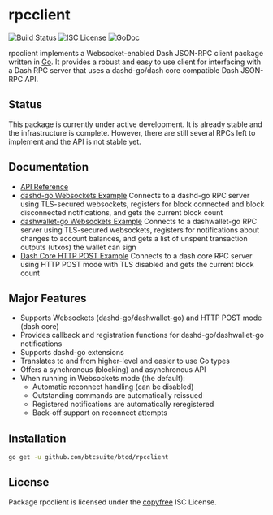 rpcclient
=========

[![Build Status](https://github.com/alexdcox/dashd-go/workflows/Build%20and%20Test/badge.svg)](https://github.com/btcsuite/btcd/actions)
[![ISC License](http://img.shields.io/badge/license-ISC-blue.svg)](http://copyfree.org)
[![GoDoc](https://img.shields.io/badge/godoc-reference-blue.svg)](https://pkg.go.dev/github.com/btcsuite/btcd/rpcclient)

rpcclient implements a Websocket-enabled Dash JSON-RPC client package written
in [Go](http://golang.org/). It provides a robust and easy to use client for
interfacing with a Dash RPC server that uses a dashd-go/dash core compatible
Dash JSON-RPC API.

## Status

This package is currently under active development. It is already stable and
the infrastructure is complete. However, there are still several RPCs left to
implement and the API is not stable yet.

## Documentation

* [API Reference](https://pkg.go.dev/github.com/btcsuite/btcd/rpcclient)
* [dashd-go Websockets Example](https://github.com/btcsuite/btcd/tree/master/rpcclient/examples/btcdwebsockets)
  Connects to a dashd-go RPC server using TLS-secured websockets, registers for
  block connected and block disconnected notifications, and gets the current
  block count
* [dashwallet-go Websockets Example](https://github.com/btcsuite/btcd/tree/master/rpcclient/examples/dashwalletwebsockets)
  Connects to a dashwallet-go RPC server using TLS-secured websockets, registers for
  notifications about changes to account balances, and gets a list of unspent
  transaction outputs (utxos) the wallet can sign
* [Dash Core HTTP POST Example](https://github.com/btcsuite/btcd/tree/master/rpcclient/examples/dashcorehttp)
  Connects to a dash core RPC server using HTTP POST mode with TLS disabled
  and gets the current block count

## Major Features

* Supports Websockets (dashd-go/dashwallet-go) and HTTP POST mode (dash core)
* Provides callback and registration functions for dashd-go/dashwallet-go notifications
* Supports dashd-go extensions
* Translates to and from higher-level and easier to use Go types
* Offers a synchronous (blocking) and asynchronous API
* When running in Websockets mode (the default):
    * Automatic reconnect handling (can be disabled)
    * Outstanding commands are automatically reissued
    * Registered notifications are automatically reregistered
    * Back-off support on reconnect attempts

## Installation

```bash
go get -u github.com/btcsuite/btcd/rpcclient
```

## License

Package rpcclient is licensed under the [copyfree](http://copyfree.org) ISC
License.
